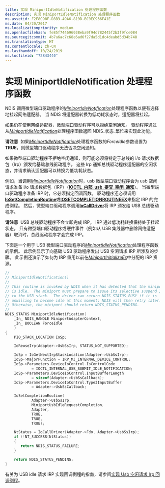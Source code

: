 ```yaml
---
title: 实现 MiniportIdleNotification 处理程序函数
description: 实现 MiniportIdleNotification 处理程序函数
ms.assetid: F2F8C98F-D8B3-49A6-819D-BC0EC936F41E
ms.date: 04/20/2017
ms.localizationpriority: medium
ms.openlocfilehash: fe85f744696038eba9f94d782445f2b3f9fce084
ms.sourcegitcommit: 4b7a6ac7c68e6ad6f27da5d1dc4deabd5d34b748
ms.translationtype: MT
ms.contentlocale: zh-CN
ms.lasthandoff: 10/24/2019
ms.locfileid: "72843440"
---
```

# <a name="implementing-a-miniportidlenotification-handler-function"></a>实现 MiniportIdleNotification 处理程序函数


NDIS 调用微型端口驱动程序的[*MiniportIdleNotification*](https://docs.microsoft.com/windows-hardware/drivers/ddi/ndis/nc-ndis-miniport_idle_notification)处理程序函数以便有选择地挂起网络适配器。 当 NDIS 将适配器转换为低功耗状态时，适配器将挂起。

如果仍在使用网络适配器，微型端口驱动程序可以拒绝空闲通知。 驱动程序通过从[*MiniportIdleNotification*](https://docs.microsoft.com/windows-hardware/drivers/ddi/ndis/nc-ndis-miniport_idle_notification)处理程序函数返回 NDIS\_状态\_繁忙来实现此功能。

**请注意**  如果[*MiniportIdleNotification*](https://docs.microsoft.com/windows-hardware/drivers/ddi/ndis/nc-ndis-miniport_idle_notification)处理程序函数的*ForceIdle*参数设置为**TRUE**，则微型端口驱动程序无法否决空闲通知。

 

如果微型端口驱动程序不拒绝空闲通知，则可能必须将特定于总线的 i/o 请求数据包（Irp）颁发给基础总线驱动程序。 这些 Irp 通知总线驱动程序适配器的空闲状态，并请求确认适配器可以转换为低功耗状态。

例如，当调用[*MiniportIdleNotification*](https://docs.microsoft.com/windows-hardware/drivers/ddi/ndis/nc-ndis-miniport_idle_notification)时，usb 微型端口驱动程序会为 usb 空闲请求准备 i/o 请求数据包（IRP）（[**IOCTL\_内部\_usb\_提交\_空闲\_通知**](https://docs.microsoft.com/windows-hardware/drivers/ddi/usbioctl/ni-usbioctl-ioctl_internal_usb_submit_idle_notification)）。 当微型端口驱动程序准备 IRP 时，它必须指定回调函数。 驱动程序还必须调用[**IoSetCompletionRoutine**](https://docs.microsoft.com/windows-hardware/drivers/ddi/wdm/nf-wdm-iosetcompletionroutine)或[**IOSETCOMPLETIONROUTINEEX**](https://docs.microsoft.com/windows-hardware/drivers/ddi/wdm/nf-wdm-iosetcompletionroutineex)来指定 IRP 的完成例程。 然后，微型端口驱动程序调用[**IoCallDriver**](https://docs.microsoft.com/windows-hardware/drivers/ddi/wdm/nf-wdm-iocalldriver)将 IRP 颁发给 USB 总线驱动程序。

**请注意**  USB 总线驱动程序不会立即完成 IRP。 IRP 通过低功耗转换保持处于挂起状态。 只有微型端口驱动程序或硬件事件（例如从 USB 集线器中删除网络适配器）取消时，总线驱动程序才会完成 IRP。

 

下面是一个用于 USB 微型端口驱动程序的[*MiniportIdleNotification*](https://docs.microsoft.com/windows-hardware/drivers/ddi/ndis/nc-ndis-miniport_idle_notification)处理程序函数的示例。 此示例显示了向基础 USB 驱动程序发出 USB 空闲请求 IRP 所涉及的步骤。 此示例还演示了如何为 IRP 重用以前在[*MiniportInitializeEx*](https://docs.microsoft.com/windows-hardware/drivers/ddi/ndis/nc-ndis-miniport_initialize)中分配的 IRP 资源。

```C++
//
// MiniportIdleNotification()
//
// This routine is invoked by NDIS when it has detected that the miniport
// is idle.  The miniport must prepare to issue its selective suspend IRP
// to the USB stack.  The driver can return NDIS_STATUS_BUSY if it is
// unwilling to become idle at this moment; NDIS will then retry later.
// Otherwise, the miniport should return NDIS_STATUS_PENDING.
//
NDIS_STATUS MiniportIdleNotification(
    _In_ NDIS_HANDLE MiniportAdapterContext,
    _In_ BOOLEAN ForceIdle
    )
{
    PIO_STACK_LOCATION IoSp;

    IoReuseIrp(Adapter->UsbSsIrp, STATUS_NOT_SUPPORTED);

    IoSp = IoGetNextIrpStackLocation(Adapter->UsbSsIrp);
    IoSp->MajorFunction = IRP_MJ_INTERNAL_DEVICE_CONTROL;
    IoSp->Parameters.DeviceIoControl.IoControlCode 
            = IOCTL_INTERNAL_USB_SUBMIT_IDLE_NOTIFICATION;
    IoSp->Parameters.DeviceIoControl.InputBufferLength 
            = sizeof(Adapter->UsbSsCallback);
    IoSp->Parameters.DeviceIoControl.Type3InputBuffer 
            = Adapter->UsbSsCallback;

    IoSetCompletionRoutine(
            Adapter->UsbSsIrp,
            MiniportUsbIdleRequestCompletion,
            Adapter,
            TRUE,
            TRUE,
            TRUE);

    NtStatus = IoCallDriver(Adapter->Fdo, Adapter->UsbSsIrp);
    if (!NT_SUCCESS(NtStatus))
    {
       return NDIS_STATUS_FAILURE;
    }

    return NDIS_STATUS_PENDING;
}
```

有关为 USB idle 请求 IRP 实现回调例程的指南，请参阅[实现 Usb 空闲请求 Irp 回调例程](implementing-a-usb-idle-request-irp-callback-routine.md)。

 

 





